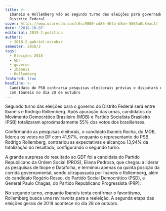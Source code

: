 ```yaml
---
title: >-
  Ibaneis e Rollemberg vão ao segundo turno das eleições para governador do
  Distrito Federal
cover: https://www.ucarecdn.com/c6cc9800-cd86-467a-b5be-5565a0c8eac3/
date: '2018-10-07'
editorial: 2018-2-politica
authors:
  - 2018-2-gabriel-escobar
semester: 2018/2
tags:
  - Eleições 2018
  - GDF
  - governo
  - Ibaneis
  - Rollemberg
featured: true
headline: >-
  Candidato do PSB contraria pesquisas eleitorais prévias e disputará o governo
  com Ibaneis no dia 28 de outubro
---
```

Segundo turno das eleições para o governo do Distrito Federal será entre Ibaneis e Rodrigo Rollemberg. Após apuração das urnas, candidatos do Movimento Democrático Brasileiro (MDB) e Partido Socialista Brasileiro (PSB) totalizaram aproximadamente 55% dos votos dos brasilienses.

Confirmando as pesquisas eleitorais, o candidato Ibaneis Rocha, do MDB, liderou os votos no DF com 41,97%, enquanto o representante do PSB, Rodrigo Rollemberg, contrariou as expectativas e alcançou 13,94% da totalização do resultado, configurando o segundo turno.

A grande surpresa do resultado ao GDF foi a candidata do Partido Republicano da Ordem Social (PROS), Eliana Pedrosa, que chegou a liderar as pesquisas de Ibope e Datafolha, e terminou apenas na quinta posição da corrida governamental, sendo ultrapassada por Ibaneis e Rollemberg, além do candidato Rogério Rosso, do Partido Social Democrático (PSD), e General Paulo Chagas, do Partido Republicano Progressista (PRP).

No segundo turno, enquanto Ibaneis tenta confirmar o favoritismo, Rollemberg busca uma reviravolta para a reeleição. A segunda etapa das eleições gerais de 2018 acontece no dia 28 de outubro.
